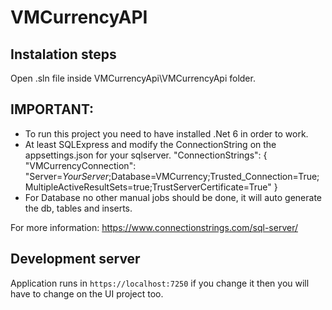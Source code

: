 # VMCurrencyAPI

## Instalation steps

Open .sln file inside VMCurrencyApi\VMCurrencyApi folder.

## IMPORTANT:

* To run this project you need to have installed .Net 6 in order to work.
* At least SQLExpress and modify the ConnectionString on the appsettings.json for your sqlserver.
  "ConnectionStrings": {
    "VMCurrencyConnection": "Server=*YourServer*;Database=VMCurrency;Trusted_Connection=True;MultipleActiveResultSets=true;TrustServerCertificate=True"
  }
* For Database no other manual jobs should be done, it will auto generate the db, tables and inserts.
    
For more information: https://www.connectionstrings.com/sql-server/

## Development server

Application runs in `https://localhost:7250` if you change it then you will have to change on the UI project too.
